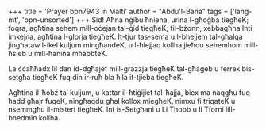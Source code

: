 +++
title = 'Prayer bpn7943 in Malti'
author = "Abdu'l-Bahá"
tags = ['lang-mt', 'bpn-unsorted']
+++
Sid! Aħna nġibu ħniena, urina l-għoġba tiegħeK; foqra, agħtina sehem mill-oċejan tal-ġid tiegħeK; fil-bżonn, xebbagħna Inti; imkejna, agħtina l-glorja tiegħeK. It-tjur tas-sema u l-bhejjem tal-għalqa jingħataw l-ikel kuljum mingħandeK, u l-ħlejjaq kollha jieħdu sehemhom mill-ħsieb u mill-ħanina mħabbteK.

La ċċaħħadx lil dan id-dgħajef mill-grazzja tiegħeK tal-għaġeb u ferrex bis-setgħa tiegħeK fuq din ir-ruħ bla ħila it-tjieba tiegħeK.

Agħtina il-ħobż ta’ kuljum, u kattar il-ħtiġijiet tal-ħajja, biex ma naqgħu fuq ħadd għajr fuqeK, ningħaqdu għal kollox miegħeK, nimxu fi triqateK u nsemmgħu il-misteri tiegħeK. Int is-Setgħani u Li Thobb u li Tforni lill-bnedmin kollha.
